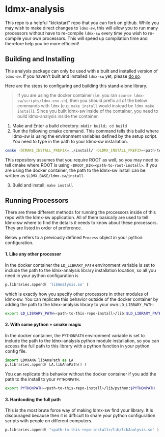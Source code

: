 # ldmx-analysis

This repo is a helpful "kickstart" repo that you can fork on github.
While you may wish to make direct changes to `ldmx-sw`, this will allow you to run many processors without have to re-compile `ldmx-sw` every time you wish to re-compile your own processors. This will speed up compilation time and therefore help you be more efficient!

## Building and Installing

This analysis package can only be used with a built and installed version of `ldmx-sw`.
If you haven't built and installed `ldmx-sw` yet, please [do so](https://github.com/LDMX-Software/ldmx-sw).

Here are the steps to configuring and building this stand-alone library.

> If you are using the docker container (i.e. you ran `source ldmx-sw/scripts/ldmx-env.sh`), then you should prefix all of the below commands with `ldmx` (e.g. `make install` would instead be `ldmx make install`). Since you built ldmx-sw inside of the container, you need to build ldmx-analysis inside the container.

1. Make and Enter a build directory: `mkdir build; cd build`
2. Run the following cmake command. This command tells this build where ldmx-sw is using the environment variables defined by the setup script. You need to type in the path to your ldmx-sw installation.
```bash
cmake -DCMAKE_INSTALL_PREFIX=../install/ -DLDMX_INSTALL_PREFIX=<path-to-ldmx-sw-install> ../
```
This repository assumes that you require ROOT as well, so you may need to tell cmake where ROOT is using `-DROOT_DIR=<path-to-root-install>`.
If you are using the docker container, the path to the ldmx-sw install can be written as `$LDMX_BASE/ldmx-sw/install`.

3. Build and install: `make install`

## Running Processors

There are three different methods for running the processors inside of this repo with the ldmx-sw application. All of them basically are used to tell ldmx-sw where to find the details it needs to know about these processors. 
They are listed in order of preference.

Below `p` refers to a previously defined `Process` object in your python configuration.

#### 1. Like any other processor
In the docker container the `LD_LIBRARY_PATH` environment variable is set to include the path to the ldmx-analysis library installation location, so all you need in your python configuration is
```python
p.libraries.append( 'libAnalysis.so' )
```
which is exactly how you specify other processors in other modules of ldmx-sw. You can replicate this behavior outside of the docker container by adding the path to the ldmx-analysis library to your own `LD_LIBRARY_PATH`:
```bash
export LD_LIBRARY_PATH=<path-to-this-repo-install>/lib:$LD_LIBRARY_PATH
```

#### 2. With some python + cmake magic
In the docker container, the `PYTHONPATH` environment variable is set to include the path to the ldmx-analysis python module installation, so you can access the full path to this library with a python function in your python config file.
```python
import LDMXANA.libAnaPath as LA
p.libraries.append( LA.libAnaPath() )
```
You can replicate this behavior without the docker container if you add the path to the install to your `PYTHONPATH`.
```bash
export PYTHONPATH=<path-to-this-repo-install>/lib/python:$PYTHONPATH
```

#### 3. Hardcoding the full path
This is the most brute force way of making ldmx-sw find your library. It is discouraged because then it is difficult to share your python configuration scripts with people on different computers.
```python
p.libraries.append( "<path-to-this-repo-install>/lib/libAnalysis.so" )
```
